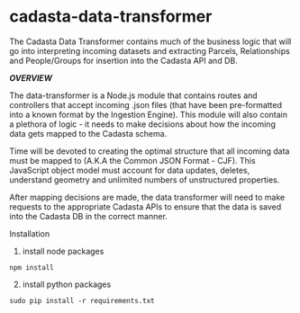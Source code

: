 # cadasta-data-transformer

The Cadasta Data Transformer contains much of the business logic that will go into interpreting incoming datasets and extracting Parcels, Relationships and People/Groups for insertion into the Cadasta API and DB.

***OVERVIEW***

The data-transformer is a Node.js module that contains routes and controllers that accept incoming .json files (that have been pre-formatted into a known format by the Ingestion Engine). This module will also contain a plethora of logic - it needs to make decisions about how the incoming data gets mapped to the Cadasta schema.

Time will be devoted to creating the optimal structure that all incoming data must be mapped to (A.K.A the Common JSON Format - CJF). This JavaScript object model
must account for data updates, deletes, understand geometry and unlimited numbers of unstructured properties.

After mapping decisions are made, the data transformer will need to make requests to the appropriate Cadasta APIs to ensure that the data is saved into the Cadasta DB in the correct manner.

Installation

1. install node packages

```npm install```

2. install python packages

```sudo pip install -r requirements.txt```